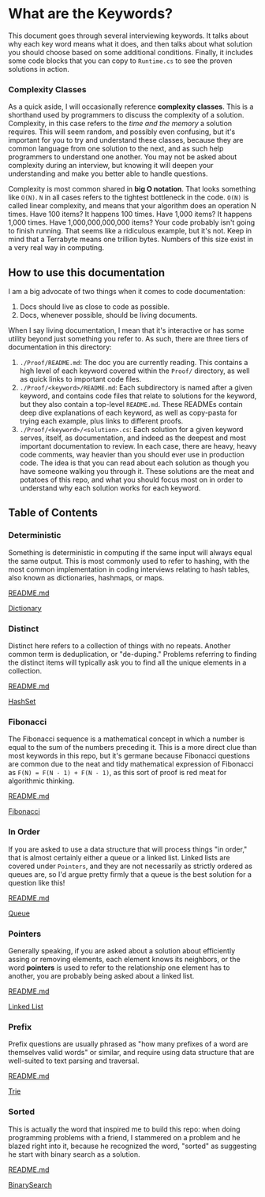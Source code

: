 # What are the Keywords?

This document goes through several interviewing keywords. It talks about why each key word means what it does, and then talks about what solution you should choose based on some additional conditions. Finally, it includes some code blocks that you can copy to `Runtime.cs` to see the proven solutions in action.

### Complexity Classes

As a quick aside, I will occasionally reference **complexity classes**. This is a shorthand used by programmers to discuss the complexity of a solution. Complexity, in this case refers to the _time and the memory_ a solution requires. This will seem random, and possibly even confusing, but it's important for you to try and understand these classes, because they are common language from one solution to the next, and as such help programmers to understand one another. You may not be asked about complexity during an interview, but knowing it will deepen your understanding and make you better able to handle questions.

Complexity is most common shared in **big O notation**. That looks something like `O(N)`. `N` in all cases refers to the tightest bottleneck in the code. `O(N)` is called linear complexity, and means that your algorithm does an operation N times. Have 100 items? It happens 100 times. Have 1,000 items? It happens 1,000 times. Have 1,000,000,000,000 items? Your code probably isn't going to finish running. That seems like a ridiculous example, but it's not. Keep in mind that a Terrabyte means one trillion bytes. Numbers of this size exist in a very real way in computing.

## How to use this documentation

I am a big advocate of two things when it comes to code documentation:

1. Docs should live as close to code as possible.
2. Docs, whenever possible, should be living documents.

When I say living documentation, I mean that it's interactive or has some utility beyond just something you refer to. As such, there are three tiers of documentation in this directory:

1. `./Proof/README.md`: The doc you are currently reading. This contains a high level of each keyword covered within the `Proof/` directory, as well as quick links to important code files.
2. `./Proof/<keyword>/README.md`: Each subdirectory is named after a given keyword, and contains code files that relate to solutions for the keyword, but they also contain a top-level `README.md`. These READMEs contain deep dive explanations of each keyword, as well as copy-pasta for trying each example, plus links to different proofs.
2. `./Proof/<keyword>/<solution>.cs`: Each solution for a given keyword serves, itself, as documentation, and indeed as the deepest and most important documentation to review. In each case, there are heavy, heavy code comments, way heavier than you should ever use in production code. The idea is that you can read about each solution as though you have someone walking you through it. These solutions are the meat and potatoes of this repo, and what you should focus most on in order to understand why each solution works for each keyword.

## Table of Contents

### Deterministic

Something is deterministic in computing if the same input will always equal the same output. This is most commonly used to refer to hashing, with the most common implementation in coding interviews relating to hash tables, also known as dictionaries, hashmaps, or maps.

[README.md](/src/Proof/Deterministic/README.md)

[Dictionary](/src/Proof/Deterministic/Dictionary.cs)

### Distinct

Distinct here refers to a collection of things with no repeats. Another common term is deduplication, or "de-duping." Problems referring to finding the distinct items will typically ask you to find all the unique elements in a collection.

[README.md](/src/Proof/Distinct/README.md)

[HashSet](/src/Proof/Distinct/HashSet.cs)

### Fibonacci

The Fibonacci sequence is a mathematical concept in which a number is equal to the sum of the numbers preceding it. This is a more direct clue than most keywords in this repo, but it's germane because Fibonacci questions are common due to the neat and tidy mathematical expression of Fibonacci as `F(N) = F(N - 1) + F(N - 1)`, as this sort of proof is red meat for algorithmic thinking.

[README.md](/src/Proof/Fibonacci/README.md)

[Fibonacci](/src/Proof/Fibonacci/Fibonacci.cs)

### In Order

If you are asked to use a data structure that will process things "in order," that is almost certainly either a queue or a linked list. Linked lists are covered under `Pointers`, and they are not necessarily as strictly ordered as queues are, so I'd argue pretty firmly that a queue is the best solution for a question like this!

[README.md](/src/Proof/InOrder/README.md)

[Queue](/src/Proof/InOrder/Queue.cs)

### Pointers

Generally speaking, if you are asked about a solution about efficiently assing or removing elements, each element knows its neighbors, or the word **pointers** is used to refer to the relationship one element has to another, you are probably being asked about a linked list.

[README.md](/src/Proof/Pointers/README.md)

[Linked List](/src/Proof/Pointers/LinkedList.cs)


### Prefix

Prefix questions are usually phrased as "how many prefixes of a word are themselves valid words" or similar, and require using data structure that are well-suited to text parsing and traversal.

[README.md](/src/Proof/Prefix/README.md)

[Trie](/src/Proof/Prefix/Trie.cs)

### Sorted

This is actually the word that inspired me to build this repo: when doing programming problems with a friend, I stammered on a problem and he blazed right into it, because he recognized the word, "sorted" as suggesting he start with binary search as a solution.

[README.md](/src/Proof/Sorted/README.md)

[BinarySearch](/src/Proof/Sorted/BinarySearch.cs)